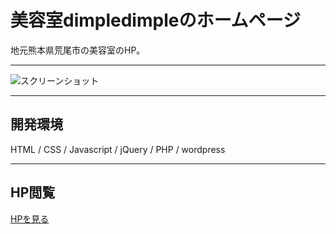 # 美容室dimpledimpleのホームページ
地元熊本県荒尾市の美容室のHP。

--- 

![スクリーンショット](https://github.com/ryunoesta/dimpledimple__wp/assets/87493072/a782b4da-39d1-4551-af2c-9a3ae006b800")

--- 

## 開発環境  
HTML / CSS / Javascript / jQuery / PHP / wordpress

---

## HP閲覧
[HPを見る](https://arao-dimpledimple.com/)

